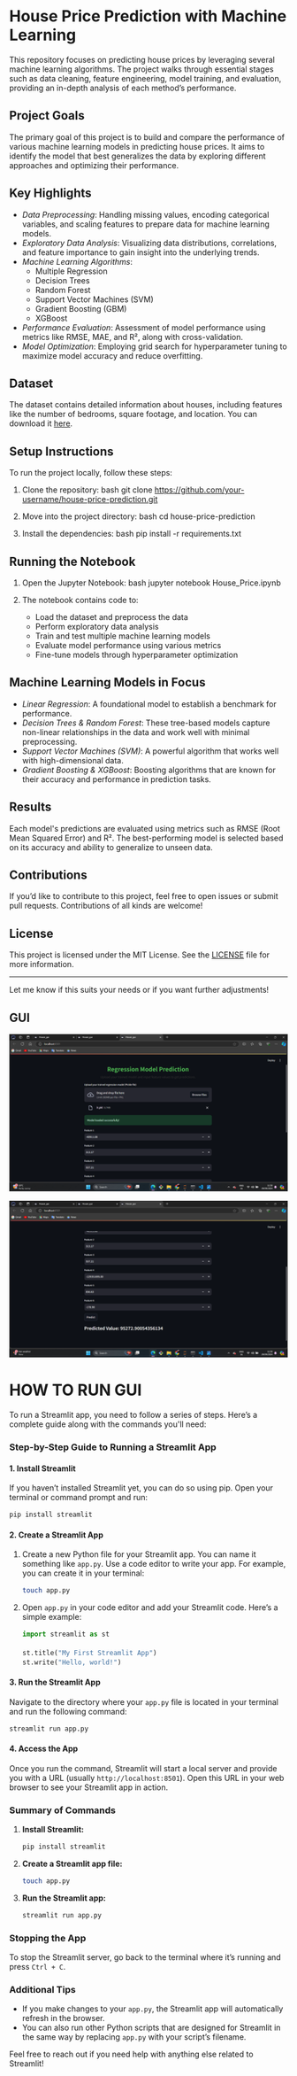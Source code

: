 # House Price Prediction with Machine Learning

This repository focuses on predicting house prices by leveraging several machine learning algorithms. The project walks through essential stages such as data cleaning, feature engineering, model training, and evaluation, providing an in-depth analysis of each method’s performance.

## Project Goals

The primary goal of this project is to build and compare the performance of various machine learning models in predicting house prices. It aims to identify the model that best generalizes the data by exploring different approaches and optimizing their performance.

## Key Highlights

- *Data Preprocessing*: Handling missing values, encoding categorical variables, and scaling features to prepare data for machine learning models.
- *Exploratory Data Analysis*: Visualizing data distributions, correlations, and feature importance to gain insight into the underlying trends.
- *Machine Learning Algorithms*:
  - Multiple Regression
  - Decision Trees
  - Random Forest
  - Support Vector Machines (SVM)
  - Gradient Boosting (GBM)
  - XGBoost
- *Performance Evaluation*: Assessment of model performance using metrics like RMSE, MAE, and R², along with cross-validation.
- *Model Optimization*: Employing grid search for hyperparameter tuning to maximize model accuracy and reduce overfitting.

## Dataset

The dataset contains detailed information about houses, including features like the number of bedrooms, square footage, and location. You can download it [here](insert_link_to_dataset).

## Setup Instructions

To run the project locally, follow these steps:

1. Clone the repository:
   bash
   git clone https://github.com/your-username/house-price-prediction.git
   

2. Move into the project directory:
   bash
   cd house-price-prediction
   

3. Install the dependencies:
   bash
   pip install -r requirements.txt
   

## Running the Notebook

1. Open the Jupyter Notebook:
   bash
   jupyter notebook House_Price.ipynb
   

2. The notebook contains code to:
   - Load the dataset and preprocess the data
   - Perform exploratory data analysis
   - Train and test multiple machine learning models
   - Evaluate model performance using various metrics
   - Fine-tune models through hyperparameter optimization

## Machine Learning Models in Focus

- *Linear Regression*: A foundational model to establish a benchmark for performance.
- *Decision Trees & Random Forest*: These tree-based models capture non-linear relationships in the data and work well with minimal preprocessing.
- *Support Vector Machines (SVM)*: A powerful algorithm that works well with high-dimensional data.
- *Gradient Boosting & XGBoost*: Boosting algorithms that are known for their accuracy and performance in prediction tasks.

## Results

Each model's predictions are evaluated using metrics such as RMSE (Root Mean Squared Error) and R². The best-performing model is selected based on its accuracy and ability to generalize to unseen data.

## Contributions

If you’d like to contribute to this project, feel free to open issues or submit pull requests. Contributions of all kinds are welcome!

## License

This project is licensed under the MIT License. See the [LICENSE](LICENSE) file for more information.

---

Let me know if this suits your needs or if you want further adjustments!

## GUI
![Example Image](https://github.com/rishi146196/House_Price_prediction/blob/main/House_price_gui2.png?raw=true)

![Example Image](https://github.com/rishi146196/House_Price_prediction/blob/main/House_price_gui1.png?raw=true)

# HOW TO RUN GUI
To run a Streamlit app, you need to follow a series of steps. Here’s a complete guide along with the commands you'll need:

### Step-by-Step Guide to Running a Streamlit App

#### 1. **Install Streamlit**

If you haven’t installed Streamlit yet, you can do so using pip. Open your terminal or command prompt and run:

```bash
pip install streamlit
```

#### 2. **Create a Streamlit App**

1. Create a new Python file for your Streamlit app. You can name it something like `app.py`. Use a code editor to write your app. For example, you can create it in your terminal:

   ```bash
   touch app.py
   ```

2. Open `app.py` in your code editor and add your Streamlit code. Here’s a simple example:

   ```python
   import streamlit as st

   st.title("My First Streamlit App")
   st.write("Hello, world!")
   ```

#### 3. **Run the Streamlit App**

Navigate to the directory where your `app.py` file is located in your terminal and run the following command:

```bash
streamlit run app.py
```

#### 4. **Access the App**

Once you run the command, Streamlit will start a local server and provide you with a URL (usually `http://localhost:8501`). Open this URL in your web browser to see your Streamlit app in action.

### Summary of Commands

1. **Install Streamlit:**
   ```bash
   pip install streamlit
   ```

2. **Create a Streamlit app file:**
   ```bash
   touch app.py
   ```

3. **Run the Streamlit app:**
   ```bash
   streamlit run app.py
   ```

### Stopping the App

To stop the Streamlit server, go back to the terminal where it’s running and press `Ctrl + C`.

### Additional Tips

- If you make changes to your `app.py`, the Streamlit app will automatically refresh in the browser.
- You can also run other Python scripts that are designed for Streamlit in the same way by replacing `app.py` with your script’s filename.

Feel free to reach out if you need help with anything else related to Streamlit!

